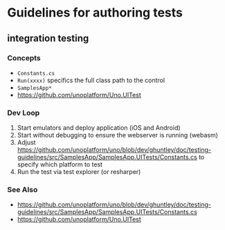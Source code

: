 # Guidelines for authoring tests


## integration testing

### Concepts

- `Constants.cs`
- `Run(xxxx)` specifics the full class path to the control
- `SamplesApp*`
- https://github.com/unoplatform/Uno.UITest

### Dev Loop

1. Start emulators and deploy application (iOS and Android)
1. Start without debugging to ensure the webserver is running (webasm)
1. Adjust https://github.com/unoplatform/uno/blob/dev/ghuntley/doc/testing-guidelines/src/SamplesApp/SamplesApp.UITests/Constants.cs to specify which platform to test
1. Run the test via test explorer (or resharper)

### See Also

- https://github.com/unoplatform/uno/blob/dev/ghuntley/doc/testing-guidelines/src/SamplesApp/SamplesApp.UITests/Constants.cs
- https://github.com/unoplatform/Uno.UITest
